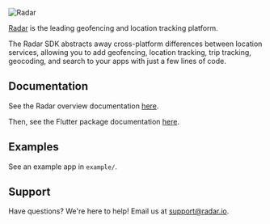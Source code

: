 ![Radar](https://raw.githubusercontent.com/radarlabs/flutter-radar/master/logo.png)

[Radar](https://radar.io) is the leading geofencing and location tracking platform.

The Radar SDK abstracts away cross-platform differences between location services, allowing you to add geofencing, location tracking, trip tracking, geocoding, and search to your apps with just a few lines of code.

## Documentation

See the Radar overview documentation [here](https://radar.io/documentation).

Then, see the Flutter package documentation [here](https://radar.io/documentation/sdk/flutter).

## Examples

See an example app in `example/`.

## Support

Have questions? We're here to help! Email us at [support@radar.io](mailto:support@radar.io).